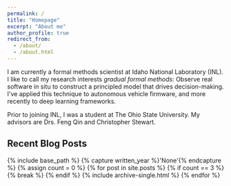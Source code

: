 ```yaml
---
permalink: /
title: "Homepage"
excerpt: "About me"
author_profile: true
redirect_from:
  - /about/
  - /about.html
---
```


I am currently a formal methods scientist at Idaho National Laboratory (INL). I like to call my
research interests *gradual formal methods*: Observe real software
in situ to construct a principled model that drives decision-making. 
I've applied this technique to autonomous vehicle firmware, and more recently
to deep learning frameworks. 

Prior to joining INL, I was a student at The Ohio State University.  My advisors are Drs. Feng Qin and Christopher Stewart.


## Recent Blog Posts
{% include base_path %}
{% capture written_year %}'None'{% endcapture %}
{% assign count = 0 %}
{% for post in site.posts %}
  {% if count == 3 %}
    {% break %}
  {% endif %}
  {% include archive-single.html %}
{% endfor %}
